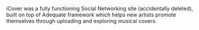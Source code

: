 iCover was a fully functioning Social Networking site (accidentally deleted), built on top of Adequate framework which helps new artists promote themselves through uploading and exploring musical covers.
